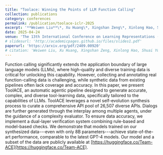 ```yaml
---
title: "Toolace: Winning the Points of LLM Function Calling"
collection: publications
category: conferences
permalink: /publication/toolace-iclr-2025
excerpt: '**Weiwen Liu**\*, Xu Huang\*, Xingshan Zeng\*, Xinlong Hao, Shuai Yu, Dexun Li, Shuai Wang et al.'
date: 2025-04-24
venue: 'The 13th International Conference on Learning Representations (ICLR 2025)'
# slidesurl: 'http://academicpages.github.io/files/slides1.pdf'
paperurl: 'https://arxiv.org/pdf/2409.00920'
# citation: 'Weiwen Liu, Xu Huang, Xingshan Zeng, Xinlong Hao, Shuai Yu, Dexun Li, Shuai Wang et al. "Toolace: Winning the points of llm function calling." arXiv preprint arXiv:2409.00920 (2024).'
---
```


  Function calling significantly extends the application boundary of large language models (LLMs), where high-quality and diverse training data is critical for unlocking this capability. However, collecting and annotating real function-calling data is challenging, while synthetic data from existing pipelines often lack coverage and accuracy. In this paper, we present ToolACE, an automatic agentic pipeline designed to generate accurate, complex, and diverse tool-learning data, specifically tailored to the capabilities of LLMs. ToolACE leverages a novel self-evolution synthesis process to curate a comprehensive API pool of 26,507 diverse APIs. Dialogs are further generated through the interplay among multiple agents, under the guidance of a complexity evaluator. To ensure data accuracy, we implement a dual-layer verification system combining rule-based and model-based checks. We demonstrate that models trained on our synthesized data---even with only 8B parameters---achieve state-of-the-art performance, comparable to the latest GPT-4 models. Our model and a subset of the data are publicly available at [https://huggingface.co/Team-ACE](https://huggingface.co/Team-ACE).